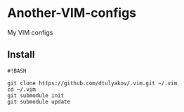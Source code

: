 # Another-VIM-configs
My VIM configs

## Install

```
#!BASH

git clone https://github.com/dtulyakov/.vim.git ~/.vim
cd ~/.vim
git submodule init
git submodule update
```
